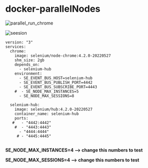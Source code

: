 # docker-parallelNodes

![parallel_run_chrome](https://user-images.githubusercontent.com/71812190/174052246-fca20a1c-5ff3-492c-a035-9a71aa97aee9.PNG)


![seesion](https://user-images.githubusercontent.com/71812190/174052263-251e2575-1f18-454a-89f2-c603936f39e3.PNG)

````
version: "3"
services:
  chrome:
    image: selenium/node-chrome:4.2.0-20220527
    shm_size: 2gb
    depends_on:
      - selenium-hub
    environment:
      - SE_EVENT_BUS_HOST=selenium-hub
      - SE_EVENT_BUS_PUBLISH_PORT=4442
      - SE_EVENT_BUS_SUBSCRIBE_PORT=4443
    #  - SE_NODE_MAX_INSTANCES=5
      - SE_NODE_MAX_SESSIONS=8

  selenium-hub:
    image: selenium/hub:4.2.0-20220527
    container_name: selenium-hub
    ports:
   #   - "4442:4442"
    #  - "4443:4443"
      - "4444:4444"
     # - "4445:4445"


````


**SE_NODE_MAX_INSTANCES=4 --> change this numbers to test**

**SE_NODE_MAX_SESSIONS=4  --> change this numbers to test**
